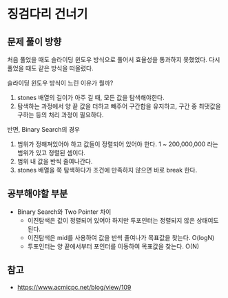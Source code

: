 # 징검다리 건너기
## 문제 풀이 방향
처음 풀었을 때도 슬라이딩 윈도우 방식으로 풀어서 효율성을 통과하지 못했었다. 다시 풀었을 때도 같은 방식을 떠올렸다. 

슬라이딩 윈도우 방식이 느린 이유가 뭘까?
1. stones 배열의 길이가 아주 길 때, 모든 값을 탐색해야한다.
2. 탐색하는 과정에서 양 끝 값을 더하고 빼주어 구간합을 유지하고, 구간 중 최댓값을 구하는 등의 처리 과정이 필요하다.

반면, Binary Search의 경우 
1. 범위가 정해져있어야 하고 값들이 정렬되어 있어야 한다. 1 ~ 200,000,000 라는 범위가 있고 정렬된 셈이다.
2. 범위 내 값을 반씩 줄여나간다.
3. stones 배열을 쭉 탐색하다가 조건에 만족하지 않으면 바로 break 한다. 



## 공부해야할 부분

- Binary Search와 Two Pointer 차이
  - 이진탐색은 값이 정렬되어 있어야 하지만 투포인터는 정렬되지 않은 상태여도 된다.
  - 이진탐색은 mid를 사용하여 값을 반씩 줄여나가 목표값을 찾는다. O(logN)
  - 투포인터는 양 끝에서부터 포인터를 이동하여 목표값을 찾는다. O(N)


## 참고 
- https://www.acmicpc.net/blog/view/109
